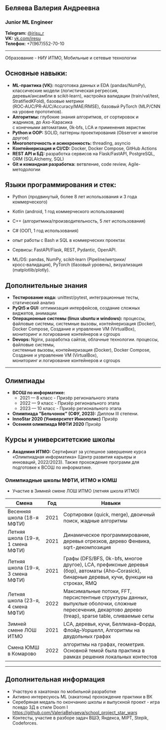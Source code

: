 ﻿

## **Беляева Валерия Андреевна**  
### **Junior ML Engineer**  
**Telegram:** [@irisu\_r](https://t.me/irisu_r)  
**VK:** [vk.com/iresu](https://vk.com/iresu)  
**Телефон:** +7(967)552-70-10  

---
Образование - НИУ ИТМО, Мобильные и сетевые технологии

## Основные навыки:
* **ML‑практика (VK):** подготовка данных и EDA (pandas/NumPy), классические модели (логистическая регрессия,  
деревья/ансамбли в scikit‑learn), настройка валидации (train/val/test, StratifiedKFold), базовые метрики  
(ROC‑AUC/PR‑AUC/Accuracy/MAE/RMSE), базовый PyTorch (MLP/CNN на уровне прототипов).
* **Алгоритмы:** глубокие знания алгоритмов, от сортировок и жадников, до Ахо-Карасика  
с конечными автоматами, 0k-bfs, LCA и применения эвристик
* **Python и OOP:** SOLID, паттерны проектирования (Observer и многое другое)
* **Многопоточность и асинхронность:** threading, asyncio
* **Контейнеризация и CI/CD:** Docker, Docker Compose, GitHub Actions
* **REST API и БД:** разработка сервисов на Flask/FastAPI, PostgreSQL, ORM (SQLAlchemy, SQL)
* **Git и командная разработка:** ветвление, code review, Agile-методологии


## **Языки программирования и стек:** 
  * Python (продвинутый, более 8 лет использования и 3 года коммерческого)
  * Kotlin (android, 1 год коммерческого использования)
  * C++ (алгоритмика/производительность, 5 лет использования)
  * С# (ООП, 1 год использования)


  * опыт работы с Bash и SQL в коммерческих проектах
  * Сервисы: FastAPI/Flask, REST, Pydantic, OpenAPI.
  * ML/DS: pandas, NumPy, scikit‑learn (Pipeline/метрики/кросс‑валидация), PyTorch (базовый уровень), визуализация (matplotlib/plotly).

## Дополнительные знания
* **Тестирование кода:** unittest/pytest, интеграционные тесты, статический анализ
* **PyQt5 и GUI:** оптимизация интерфейсов, создание сложных виджетов, анимации 
* **Операционные системы (linux ubuntu и windows):** процессы, файловые системы, системные вызовы, контейнеризация (Docker), Docker Compose, Создание и управление VM (VirtualBox), мониторинг и логирование контейнеров и cgroups
* **Devops:** Nginx, разработка сайтов, облачные технологии. процессы, файловые системы,  
системные вызовы, контейнеризация (Docker), Docker Compose, Создание и управление VM (VirtualBox),  
мониторинг и логирование контейнеров и cgroups

---
## Олимпиады
* **ВСОШ по информатике:** 
  * 2021 — 8 класс - Призёр регионального этапа
  * 2022 — 9 класс - Призёр регионального этапа
  * 2023 — 10 класс - Призёр регионального этапа
* **Олимпиада "Бельчонок" (СФУ, 2023):** Диплом III степени.
* **InnoStar 2020  (Университет Иннополис)** Призёр
* **Осенняя олимпиада МФТИ 2020** Призёр

## Курсы и университетские школы

* **Академия ИТМО:** Сертификат за успешное завершение курса «Олимпиадная информатика» (Центр развития карьеры и инноваций, 2022/2023). Также прохождение программ для подготовке к ВСОШ по информатике.

### Олимпиадные школы МФТИ, ИТМО и ЮМШ

* Участие в Зимней смене ЛОШ ИТМО (летняя школа ИТМО)

| Смена                        | Год  | Навыки                                                                                                                                                   |
| ---------------------------- | ---- |----------------------------------------------------------------------------------------------------------------------------------------------------------|
| Весенняя школа (18-я МФТИ)        | 2021 | Сортировки (quick, merge), двоичный поиск, жадные алгоритмы                                                                                              |
| Летняя школа (19-я, 1 смена МФТИ) | 2021 | Динамическое программирование, деревья отрезков, дерево Фенвика, sqrt-декомпозиция                                                                       |
| Летняя школа (19-я, 3 смена МФТИ) | 2021 | Графы (DFS/BFS, 0k-bfs, многое другое), LCA, префиксные деревья (бор), автоматы (Aho–Corasick), бинарные деревья, кучи, функции на строках, RMQ          |
| Летняя школа (23-я, 4 смена МФТИ) | 2022 | Максимальные потоки, FFT, персистентные структуры данных, выпуклые оболочки, сложные пересечения, декартово дерево (treap), sparse table, сливаемые сеты |
| Зимней смене ЛОШ ИТМО             | 2021 | LCA, деревья, кучи, Беллмана–Форда, Флойд–Уоршелл, Алгоритмы на двудольных графах                                                                        |
| Смена ЮМШ в Комарово              | 2022 | алгоритмы на графах, геометрия. Основной темой была практика в рамках решения локальных контестов                                                        |

---
## Дополнительная информация
* Участвую в хакатонах по мобильной разработке 
* Активно интересуюсь ML (хакатоны) прохождение практики в ВК
* Серебряная медаль по окончанию школы и выпускной проект - игра псевдо 3Д в стиле Doom I https://github.com/ValeriaBelyaeva/school_project_star_wars
* Контесты, участие в разборе задач ВШЭ, Яндекса, MIPT, Stepik, Codeforces.
